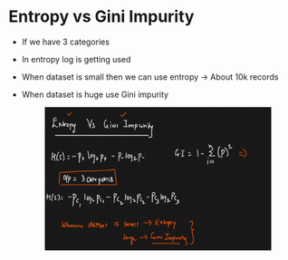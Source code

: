 # Entropy vs Gini Impurity

* If we have 3 categories
* In entropy log is getting used
* When dataset is small then we can use entropy -> About 10k records
*   When dataset is huge use Gini impurity

    <figure><img src="../../.gitbook/assets/image (7).png" alt=""><figcaption></figcaption></figure>

